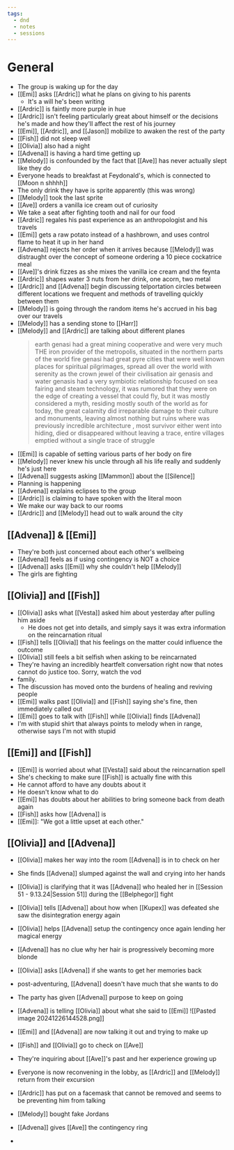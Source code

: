 ```yaml
---
tags:
  - dnd
  - notes
  - sessions
---
```

# General
- The group is waking up for the day
- [[Emi]] asks [[Ardric]] what he plans on giving to his parents
	- It's a will he's been writing
- [[Ardric]] is faintly more purple in hue
- [[Ardric]] isn't feeling particularly great about himself or the decisions he's made and how they'll affect the rest of his journey
- [[Emi]], [[Ardric]], and [[Jason]] mobilize to awaken the rest of the party
- [[Fish]] did not sleep well
- [[Olivia]] also had a night
- [[Advena]] is having a hard time getting up
- [[Melody]] is confounded by the fact that [[Ave]] has never actually slept like they do
- Everyone heads to breakfast at Feydonald's, which is connected to [[Moon n shhhh]]
- The only drink they have is sprite apparently (this was wrong)
- [[Melody]] took the last sprite
- [[Ave]] orders a vanilla ice cream out of curiosity
- We take a seat after fighting tooth and nail for our food
- [[Ardric]] regales his past experience as an anthropologist and his travels
- [[Emi]] gets a raw potato instead of a hashbrown, and uses control flame to heat it up in her hand
- [[Advena]] rejects her order when it arrives because [[Melody]] was distraught over the concept of someone ordering a 10 piece cockatrice meal
- [[Ave]]'s drink fizzes as she mixes the vanilla ice cream and the feynta
- [[Ardric]] shapes water 3 nuts from her drink, one acorn, two metal
- [[Ardric]] and [[Advena]] begin discussing telportation circles between different locations we frequent and methods of travelling quickly between them
- [[Melody]] is going through the random items he's accrued in his bag over our travels
- [[Melody]] has a sending stone to [[Harr]]
- [[Melody]] and [[Ardric]] are talking about different planes
	> earth genasi had a great mining cooperative and were very much THE iron provider of the metropolis, situated in the northern parts of the world fire genasi had great pyre cities that were well known places for spiritual pilgrimages, spread all over the world with serenity as the crown jewel of their civilisation air genasis and water genasis had a very symbiotic relationship focused on sea fairing and steam technology, it was rumored that they were on the edge of creating a vessel that could fly, but it was mostly considered a myth, residing mostly south of the world as for today, the great calamity did irreparable damage to their culture and monuments, leaving almost nothing but ruins where was previously incredible architecture , most survivor either went into hiding, died or disappeared without leaving a trace, entire villages emptied without a single trace of struggle
- [[Emi]] is capable of setting various parts of her body on fire
- [[Melody]] never knew his uncle through all his life really and suddenly he's just here
- [[Advena]] suggests asking [[Mammon]] about the [[Silence]]
- Planning is happening
- [[Advena]] explains eclipses to the group
- [[Ardric]] is claiming to have spoken with the literal moon
- We make our way back to our rooms
- [[Ardric]] and [[Melody]] head out to walk around the city
## [[Advena]] & [[Emi]]
- They're both just concerned about each other's wellbeing
- [[Advena]] feels as if using contingency is NOT a choice
- [[Advena]] asks [[Emi]] why she couldn't help [[Melody]]
- The girls are fighting
## [[Olivia]] and [[Fish]]
- [[Olivia]] asks what [[Vesta]] asked him about yesterday after pulling him aside
	- He does not get into details, and simply says it was extra information on the reincarnation ritual
- [[Fish]] tells [[Olivia]] that his feelings on the matter could influence the outcome
- [[Olivia]] still feels a bit selfish when asking to be reincarnated
- They're having an incredibly heartfelt conversation right now that notes cannot do justice too. Sorry, watch the vod
- family.
- The discussion has moved onto the burdens of healing and reviving people
- [[Emi]] walks past [[Olivia]] and [[Fish]] saying she's fine, then immediately called out
- [[Emi]] goes to talk with [[Fish]] while [[Olivia]] finds [[Advena]]
- I'm with stupid shirt that always points to melody when in range, otherwise says I'm not with stupid
## [[Emi]] and [[Fish]]
- [[Emi]] is worried about what [[Vesta]] said about the reincarnation spell
- She's checking to make sure [[Fish]] is actually fine with this
- He cannot afford to have any doubts about it
- He doesn't know what to do
- [[Emi]] has doubts about her abilities to bring someone back from death again
- [[Fish]] asks how [[Advena]] is
- [[Emi]]: "We got a little upset at each other."
## [[Olivia]] and [[Advena]]
- [[Olivia]] makes her way into the room [[Advena]] is in to check on her
- She finds [[Advena]] slumped against the wall and crying into her hands
- [[Olivia]] is clarifying that it was [[Advena]] who healed her in [[Session 51 - 9.13.24|Session 51]] during the [[Belphegor]] fight
- [[Olivia]] tells [[Advena]] about how when [[Kupex]] was defeated she saw the disintegration energy again
- [[Olivia]] helps [[Advena]] setup the contingency once again lending her magical energy
- [[Advena]] has no clue why her hair is progressively becoming more blonde
- [[Olivia]] asks [[Advena]] if she wants to get her memories back
- post-adventuring, [[Advena]] doesn't have much that she wants to do
- The party has given [[Advena]] purpose to keep on going
- [[Advena]] is telling [[Olivia]] about what she said to [[Emi]] ![[Pasted image 20241226144528.png]]

- [[Emi]] and [[Advena]] are now talking it out and trying to make up
- [[Fish]] and [[Olivia]] go to check on [[Ave]]
- They're inquiring about [[Ave]]'s past and her experience growing up
- Everyone is now reconvening in the lobby, as [[Ardric]] and [[Melody]] return from their excursion
- [[Ardric]] has put on a facemask that cannot be removed and seems to be preventing him from talking
- [[Melody]] bought fake Jordans
- [[Advena]] gives [[Ave]] the contingency ring
- 